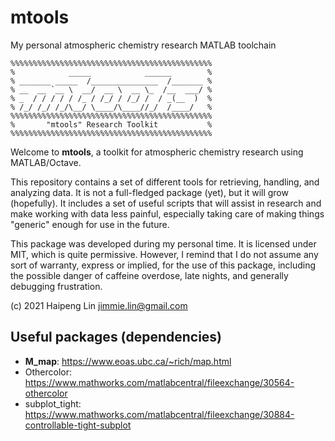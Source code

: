 # mtools
My personal atmospheric chemistry research MATLAB toolchain

```
%%%%%%%%%%%%%%%%%%%%%%%%%%%%%%%%%%%%%%%%%%%%%
%            _____            ______        %
% _______ _____  /_______________  /_______ %
% __  __ `__ \  __/  __ \  __ \_  /__  ___/ %
% _  / / / / / /_ / /_/ / /_/ /  / _(__  )  %
% /_/ /_/ /_/\__/ \____/\____//_/  /____/   %
%%%%%%%%%%%%%%%%%%%%%%%%%%%%%%%%%%%%%%%%%%%%%
%       "mtools" Research Toolkit           %
%%%%%%%%%%%%%%%%%%%%%%%%%%%%%%%%%%%%%%%%%%%%%
```

Welcome to **mtools**, a toolkit for atmospheric chemistry research using MATLAB/Octave.

This repository contains a set of different tools for retrieving, handling, and analyzing data.
It is not a full-fledged package (yet), but it will grow (hopefully).
It includes a set of useful scripts that will assist in research and make working with data less painful,
especially taking care of making things "generic" enough for use in the future.

This package was developed during my personal time. It is licensed under MIT, which is quite permissive.
However, I remind that I do not assume any sort of warranty, express or implied, for the use of this package,
including the possible danger of caffeine overdose, late nights, and generally debugging frustration.

(c) 2021 Haipeng Lin <jimmie.lin@gmail.com>

## Useful packages (dependencies)
* **M_map**: https://www.eoas.ubc.ca/~rich/map.html
* Othercolor: https://www.mathworks.com/matlabcentral/fileexchange/30564-othercolor
* subplot_tight: https://www.mathworks.com/matlabcentral/fileexchange/30884-controllable-tight-subplot
